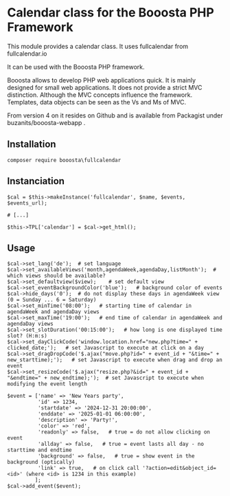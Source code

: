 # Calendar class for the Booosta PHP Framework

This module provides a calendar class. It uses fullcalendar from fullcalendar.io

It can be used with the Booosta PHP framework.

Booosta allows to develop PHP web applications quick. It is mainly designed for small web applications. It does not provide a strict MVC distinction. Although the MVC concepts influence the framework. Templates, data objects can be seen as the Vs and Ms of MVC.

From version 4 on it resides on Github and is available from Packagist under buzanits/booosta-webapp .

## Installation

```
composer require booosta\fullcalendar
```

## Instanciation

```
$cal = $this->makeInstance('fullcalendar', $name, $events, $events_url);

# [...]

$this->TPL['calendar'] = $cal->get_html();
```

## Usage

```
$cal->set_lang('de');  # set language
$cal->set_availableViews('month,agendaWeek,agendaDay,listMonth');  # which views should be available?
$cal->set_defaultview($view);    # set default view
$cal->set_eventBackgroundColor('blue');   # background color of events
$cal->hide_days('0');  # do not display these days in agendaWeek view (0 = Sunday ... 6 = Saturday)
$cal->set_minTime('08:00');   # starting time of calendar in agendaWeek and agendaDay views
$cal->set_maxTime('19:00');   # end time of calendar in agendaWeek and agendaDay views
$cal->set_slotDuration('00:15:00');   # how long is one displayed time slot? (H:m:s)
$cal->set_dayClickCode('window.location.href="new.php?time=" + clicked_date;');   # set Javascript to execute at click on a day
$cal->set_dragDropCode('$.ajax("move.php?id=" + event_id + "&time=" + new_starttime);');   # set Javascript to execute when drag and drop an event
$cal->set_resizeCode('$.ajax("resize.php?&id=" + event_id + "&endtime=" + new_endtime);');  # set Javascript to execute when modifying the event length

$event = ['name' => 'New Years party',
          'id' => 1234,
          'startdate' => '2024-12-31 20:00:00',
          'enddate' => '2025-01-01 06:00:00',
          'description' => 'Party!',
          'color' => 'red',
          'readonly' => false,   # true = do not allow clicking on event
          'allday' => false,   # true = event lasts all day - no starttime and endtime
          'background' => false,   # true = show event in the background (optically)
          'link' => true,   # on click call '?action=edit&object_id=<id>' (where <id> is 1234 in this example) 
         ];
$cal->add_event($event);
```

